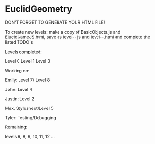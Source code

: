 # EuclidGeometry

DON'T FORGET TO GENERATE YOUR HTML FILE!

To create new levels: make a copy of BasicObjects.js and ElucidGameJS.html, save as level--.js and level--.html and complete the listed TODO's

Levels completed:

Level 0
Level 1
Level 3

Working on:

Emily: 		Level 7/ Level 8

John: 		Level 4

Justin: 	Level 2

Max: 		Stylesheet/Level 5

Tyler: 		Testing/Debugging

Remaining:

levels   6, 8, 9, 10, 11, 12 ...
